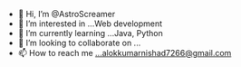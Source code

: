 - 👋 Hi, I’m @AstroScreamer
- 👀 I’m interested in ...Web development
- 🌱 I’m currently learning ...Java, Python
- 💞️ I’m looking to collaborate on ...
- 📫 How to reach me ...alokkumarnishad7266@gmail.com

<!---
AstroScreamer/AstroScreamer is a ✨ special ✨ repository because its `README.md` (this file) appears on your GitHub profile.
You can click the Preview link to take a look at your changes.
--->
